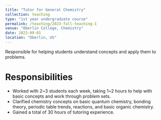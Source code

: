 ```yaml
---
title: "Tutor for General Chemistry"
collection: teaching
type: "1st year undergraduate course"
permalink: /teaching/2023-fall-teaching-1
venue: "Oberlin College, Chemistry"
date: 2023-09-01
location: "Oberlin, US"
---
```


Responsible for helping students understand concepts and apply them to problems. 

Responsibilities
======
- Worked with 2~3 students each week, taking 1~2 hours to help with basic concepts and work through problem sets. 
- Clarified chemistry concepts on basic quantum chemistry, bonding theory, periodic table trends, reactions, and basic organic chemistry.
- Gained a total of 30 hours of tutoring experience.

